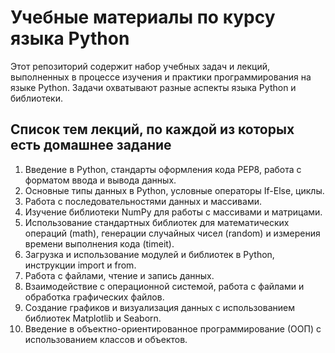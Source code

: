 # Учебные материалы по курсу языка Python
Этот репозиторий содержит набор учебных задач и лекций, выполненных в процессе изучения и практики программирования на языке Python. Задачи охватывают разные аспекты языка Python и библиотеки.

## Список тем лекций, по каждой из которых есть домашнее задание
1. Введение в Python, стандарты оформления кода PEP8, работа с форматом ввода и вывода данных.
2. Основные типы данных в Python, условные операторы If-Else, циклы.
3. Работа с последовательностями данных и массивами.
4. Изучение библиотеки NumPy для работы с массивами и матрицами.
5. Использование стандартных библиотек для математических операций (math), генерации случайных чисел (random) и измерения времени выполнения кода (timeit).
6. Загрузка и использование модулей и библиотек в Python, инструкции import и from.
7. Работа с файлами, чтение и запись данных.
8. Взаимодействие с операционной системой, работа с файлами и обработка графических файлов.
9. Создание графиков и визуализация данных с использованием библиотек Matplotlib и Seaborn.
10. Введение в объектно-ориентированное программирование (ООП) с использованием классов и объектов.